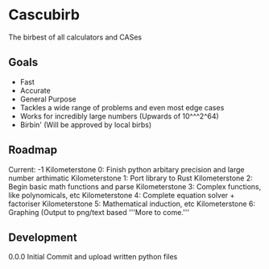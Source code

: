 # Cascubirb
The birbest of all calculators and CASes

## Goals

* Fast
* Accurate
* General Purpose
* Tackles a wide range of problems and even most edge cases
* Works for incredibly large numbers (Upwards of 10^^^2^64)
* Birbin' (Will be approved by local birbs)

## Roadmap 
Current: -1
Kilometerstone 0: Finish python arbitary precision and large number arthimatic
Kilometerstone 1: Port library to Rust
Kilometerstone 2: Begin basic math functions and parse
Kilometerstone 3: Complex functions, like polynomicals, etc
Kilometerstone 4: Complete equation solver + factoriser
Kilometerstone 5: Mathematical induction, etc
Kilometerstone 6: Graphing (Output to png/text based
'''More to come.'''

## Development
0.0.0 Initial Commit and upload written python files

